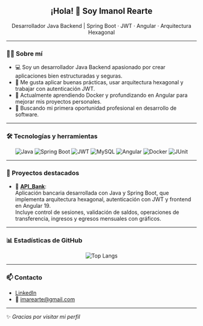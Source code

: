 <h2 align="center">¡Hola! 👋 Soy Imanol Rearte</h2>
<p align="center">Desarrollador Java Backend | Spring Boot · JWT · Angular · Arquitectura Hexagonal</p>

---

### 🧑‍💻 Sobre mí

- 💻 Soy un desarrollador Java Backend apasionado por crear aplicaciones bien estructuradas y seguras.
- 🧩 Me gusta aplicar buenas prácticas, usar arquitectura hexagonal y trabajar con autenticación JWT.
- 🌱 Actualmente aprendiendo Docker y profundizando en Angular para mejorar mis proyectos personales.
- 🎯 Buscando mi primera oportunidad profesional en desarrollo de software.

---

### 🛠️ Tecnologías y herramientas

<div align="center">

![Java](https://img.shields.io/badge/Java-ED8B00?style=for-the-badge&logo=java&logoColor=white)
![Spring Boot](https://img.shields.io/badge/Spring%20Boot-6DB33F?style=for-the-badge&logo=spring-boot&logoColor=white)
![JWT](https://img.shields.io/badge/JWT-000000?style=for-the-badge&logo=JSON%20web%20tokens)
![MySQL](https://img.shields.io/badge/MySQL-00758F?style=for-the-badge&logo=mysql&logoColor=white)
![Angular](https://img.shields.io/badge/Angular-DD0031?style=for-the-badge&logo=angular&logoColor=white)
![Docker](https://img.shields.io/badge/Docker-2496ED?style=for-the-badge&logo=docker&logoColor=white)
![JUnit](https://img.shields.io/badge/JUnit-25A162?style=for-the-badge&logo=JUnit5&logoColor=white)

</div>

---

### 🚀 Proyectos destacados

- 🔐 [**API_Bank**](https://github.com/Imanolxr/API_Bank):  
  Aplicación bancaria desarrollada con Java y Spring Boot, que implementa arquitectura hexagonal, autenticación con JWT y frontend en Angular 19.  
  Incluye control de sesiones, validación de saldos, operaciones de transferencia, ingresos y egresos mensuales con gráficos.

---

### 📊 Estadísticas de GitHub

<div align="center">


![Top Langs](https://github-readme-stats.vercel.app/api/top-langs/?username=Imanolxr&layout=compact&theme=radical)

</div>

---

### 📫 Contacto

- [LinkedIn](https://www.linkedin.com/in/imanol-xrearte-lasagabaster/)
- 📧 imarearte@gmail.com 

---

✨ *Gracias por visitar mi perfil*
